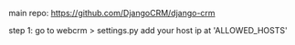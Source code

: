 main repo: https://github.com/DjangoCRM/django-crm

step 1: 
go to webcrm > settings.py
add your host ip at 'ALLOWED_HOSTS'
